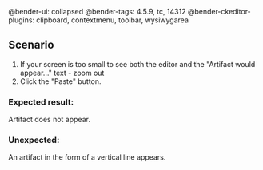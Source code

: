 @bender-ui: collapsed
@bender-tags: 4.5.9, tc, 14312
@bender-ckeditor-plugins: clipboard, contextmenu, toolbar, wysiwygarea

## Scenario ##

1. If your screen is too small to see both the editor and the "Artifact would appear..." text - zoom out
1. Click the "Paste" button.

### Expected result: ###

Artifact does not appear.

### Unexpected: ###

An artifact in the form of a vertical line appears.
